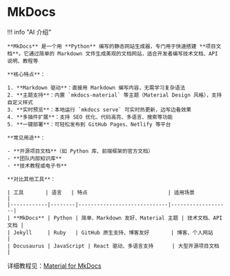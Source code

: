 # MkDocs

!!! info "AI 介绍"

    **MkDocs** 是一个用 **Python** 编写的静态网站生成器，专门用于快速搭建 **项目文档**。它通过简单的 Markdown 文件生成美观的文档网站，适合开发者编写技术文档、API 说明、教程等
    
    **核心特点**：
    
    1. **Markdown 驱动**：直接用 Markdown 编写内容，无需学习复杂语法
    2. **主题支持**：内置 `mkdocs-material` 等主题（Material Design 风格），支持自定义样式
    3. **实时预览**：本地运行 `mkdocs serve` 可实时热更新，边写边看效果
    4. **多插件扩展**：支持 SEO 优化、代码高亮、多语言、搜索等功能
    5. **一键部署**：可轻松发布到 GitHub Pages、Netlify 等平台
    
    **常见用途**：
    
    - **开源项目文档**（如 Python 库、前端框架的官方文档）
    - **团队内部知识库**
    - **技术教程或电子书**
    
    **对比其他工具**：
    
    | 工具       | 语言   | 特点                          | 适用场景          |
    |------------|--------|-----------------------------|-------------------|
    | **MkDocs** | Python | 简单、Markdown 友好、Material 主题 | 技术文档、API 文档 |
    | Jekyll     | Ruby   | GitHub 原生支持、博客友好       | 博客、个人网站    |
    | Docusaurus | JavaScript | React 驱动、多语言支持      | 大型开源项目文档  |

详细教程见：[Material for MkDocs](./material/index.md)